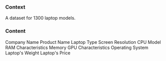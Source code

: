 ### Context

A dataset for 1300 laptop models.

### Content

Company Name
Product Name
Laptop Type
Screen Resolution
CPU Model
RAM Characteristics
Memory
GPU Characteristics
Operating System
Laptop's Weight
Laptop's Price
